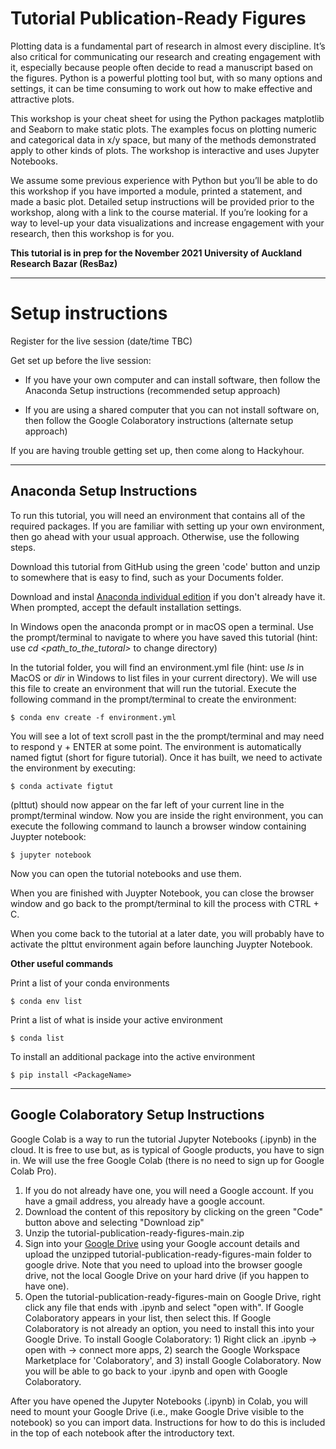 # Tutorial Publication-Ready Figures

Plotting data is a fundamental part of research in almost every discipline. It’s also critical for communicating our research and creating engagement with it, especially because people often decide to read a manuscript based on the figures. Python is a powerful plotting tool but, with so many options and settings, it can be time consuming to work out how to make effective and attractive plots. 

This workshop is your cheat sheet for using the Python packages matplotlib and Seaborn to make static plots. The examples focus on plotting numeric and categorical data in x/y space, but many of the methods demonstrated apply to other kinds of plots. The workshop is interactive and uses Jupyter Notebooks. 

We assume some previous experience with Python but you’ll be able to do this workshop if you have imported a module, printed a statement, and made a basic plot. Detailed setup instructions will be provided prior to the workshop, along with a link to the course material. If you’re looking for a way to level-up your data visualizations and increase engagement with your research, then this workshop is for you.

**This tutorial is in prep for the November 2021 University of Auckland Research Bazar (ResBaz)**


***
# Setup instructions

Register for the live session (date/time TBC) 

Get set up before the live session:

- If you have your own computer and can install software, then follow the Anaconda Setup instructions (recommended setup approach)

- If you are using a shared computer that you can not install software on, then follow the Google Colaboratory instructions (alternate setup approach)

If you are having trouble getting set up, then come along to Hackyhour. 

***
## Anaconda Setup Instructions
 
To run this tutorial, you will need an environment that contains all of the required packages. If you are familiar with setting up your own environment, then go ahead with your usual approach. Otherwise, use the following steps.

Download this tutorial from GitHub using the green 'code' button and unzip to somewhere that is easy to find, such as your Documents folder.
 
Download and instal [Anaconda individual edition](https://www.anaconda.com/products/individual) if you don't already have it. When prompted, accept the default installation settings.

In Windows open the anaconda prompt or in macOS open a terminal. Use the prompt/terminal to navigate to where you have saved this tutorial (hint: use _cd \<path_to_the_tutoral\>_ to change directory)
 
In the tutorial folder, you will find an environment.yml file (hint: use _ls_ in MacOS or _dir_ in Windows to list files in your current directory). We will use this file to create an environment that will run the tutorial. Execute the following command in the prompt/terminal to create the environment:
 
    $ conda env create -f environment.yml
 
You will see a lot of text scroll past in the the prompt/terminal and may need to respond y + ENTER at some point. The environment is automatically named figtut (short for figure tutorial). Once it has built, we need to activate the environment by executing:
 
    $ conda activate figtut
 
\(plttut\) should now appear on the far left of your current line in the prompt/terminal window. Now you are inside the right environment, you can execute the following command to launch a browser window containing Juypter notebook:
 
    $ jupyter notebook
 
Now you can open the tutorial notebooks and use them. 

When you are finished with Juypter Notebook, you can close the browser window and go back to the prompt/terminal to kill the process with CTRL + C.
 
When you come back to the tutorial at a later date, you will probably have to activate the plttut environment again before launching Juypter Notebook.
 
**Other useful commands**
 
Print a list of your conda environments
  
    $ conda env list
 
Print a list of what is inside your active environment
  
    $ conda list

To install an additional package into the active environment

    $ pip install <PackageName>

***
## Google Colaboratory Setup Instructions

Google Colab is a way to run the tutorial Jupyter Notebooks (.ipynb) in the cloud. It is free to use but, as is typical of Google products, you have to sign in. We will use the free Google Colab (there is no need to sign up for Google Colab Pro).

1. If you do not already have one, you will need a Google account. If you have a gmail address, you already have a google account.
2. Download the content of this repository by clicking on the green "Code" button above and selecting "Download zip"
3. Unzip the tutorial-publication-ready-figures-main.zip 
4. Sign into your [Google Drive](http://www.drive.google.com/) using your Google account details and upload the unzipped tutorial-publication-ready-figures-main folder to google drive. Note that you need to upload into the browser google drive, not the local Google Drive on your hard drive (if you happen to have one).
5. Open the tutorial-publication-ready-figures-main on Google Drive, right click any file that ends with .ipynb and select "open with". If Google Colaboratory appears in your list, then select this. If Google Colaboratory is not already an option, you need to install this into your Google Drive. To install Google Colaboratory: 1) Right click an .ipynb -> open with -> connect more apps, 2) search the Google Workspace Marketplace for 'Colaboratory', and 3) install Google Colaboratory. Now you will be able to go back to your .ipynb and open with Google Colaboratory.

After you have opened the Jupyter Notebooks (.ipynb) in Colab, you will need to mount your Google Drive (i.e., make Google Drive visible to the notebook) so you can import data. Instructions for how to do this is included in the top of each notebook after the introductory text. 